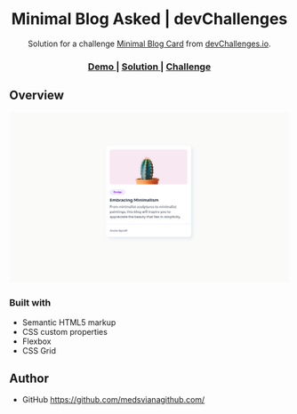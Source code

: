 <h1 align="center">Minimal Blog Asked | devChallenges</h1>

<div align="center">
   Solution for a challenge <a href="https://devchallenges.io/challenge/minimal-blog-card" target="_blank">Minimal Blog Card</a> from <a href="http://devchallenges.io" target="_blank">devChallenges.io</a>.
</div>

<div align="center">
  <h3>
    <a href="https://vercel.com/medsvianas-projects/minimal-blog-card">
      Demo
    </a>
    <span> | </span>
    <a href="https://vercel.com/medsvianas-projects/minimal-blog-card">
      Solution
    </a>
    <span> | </span>
    <a href="https://devchallenges.io/challenge/minimal-blog-card">
      Challenge
    </a>
  </h3>
</div>

## Overview

![screenshot](https://github.com/medsviana/Minimal-Blog-Card/blob/master/screenshot.png)

### Built with

- Semantic HTML5 markup
- CSS custom properties
- Flexbox
- CSS Grid

## Author

- GitHub https://github.com/medsvianagithub.com/
